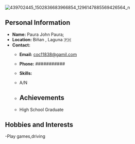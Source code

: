 ![439702445_1502836683966854_1296147885569426564_n](https://github.com/user-attachments/assets/eeb6cc6e-53a3-48f4-9069-80ee06ddcabf)
## Personal Information
- **Name:** Paura John Paura;
- **Location:** Biñan , Laguna 🇵🇭
- **Contact:** 
  - **Email:** coc11838@gamil.com
  - **Phone:** ###########
 
  - **Skills:**
  - A/N
 
  - ## Achievements
  - High School Graduate


## Hobbies and Interests
-Play games,driving





<!---
Hanako29322/Hanako29322 is a ✨ special ✨ repository because its `README.md` (this file) appears on your GitHub profile.
You can click the Preview link to take a look at your changes.
--->
